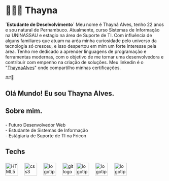 # 👩🏽‍💻 Thayna
**´Estudante de Deselvolvimento´**
Meu nome é Thayná Alves, tenho 22 anos e sou natural de Pernambuco. Atualmente, curso Sistemas de Informação na UNINASSAU e estagio na área de Suporte de TI. Com
influência de alguns familiares que atuam na aréa minha curiosidade pelo universo da tecnologia só cresceu, e isso despertou em mim um forte interesse pela área. Tenho me dedicado a aprender linguagens de programação e ferramentas modernas, com o objetivo de me tornar uma desenvolvedora e contribuir com empenho na criação de soluções. Meu linkedin é o "[ThaynaAlves](https://www.linkedin.com/in/thayna-alves-8576ba226)" onde compartilho minhas certificações.

##👾


  ## Olá Mundo! Eu sou Thayna Alves.
 
<h2 align="left">Sobre mim.</h2>
 
###
 
<p align="left">- Futuro Desenvolvedor Web<br>- Estudante de Sistemas de Informação<br>- Estágiaria de Suporte de TI na Fricon</p>
 
###
 
<h2 align="left">Techs</h2>
 
###
 
<div align="left">
<img src="https://cdn.jsdelivr.net/gh/devicons/devicon/icons/html5/html5-original.svg" height="40" alt="HTML5 logo" />
<img width="12" />
<img src="https://cdn.jsdelivr.net/gh/devicons/devicon/icons/css3/css3-original.svg" height="40" alt="css3 logo" />
<img width="12" />
<img src="https://cdn.jsdelivr.net/gh/devicons/devicon/icons/javascript/javascript-original.svg" height="40" alt="logotipo javascript" />
<img width="12" />
<img src="https://cdn.jsdelivr.net/gh/devicons/devicon/icons/git/git-original.svg" height="40" alt="git logo" />
<img src="https://cdn.jsdelivr.net/gh/devicons/devicon/icons/java/java-original.svg" height="40" alt="logotipo java" />
<img width="12" />
<img src="https://cdn.jsdelivr.net/gh/devicons/devicon/icons/spring/spring-original.svg" height="40" alt="logotipo da bota de mola" />
<img width="12" />
<img src="https://cdn.jsdelivr.net/gh/devicons/devicon/icons/mysql/mysql-original.svg" height="40" alt="logotipo mysql" />
<img width="12" />

</div>
 
 
###

   

